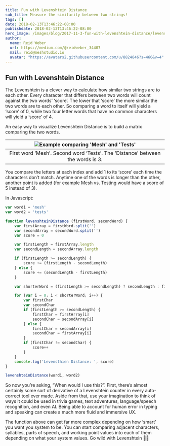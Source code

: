 ```yaml
---
title: Fun with Levenshtein Distance
sub_title: Measure the similarity between two strings!
tags: []
date: 2018-02-13T13:46:22-08:00
publishdate: 2018-02-13T13:46:22-08:00
hero_image: /images/blog/2017-11-3-fun-with-levenshtein-distance/levenshtein-hero.png
author:
  name: Reid Weber
  url: https://medium.com/@reidweber_34407
  mail: reid@meshstudio.io
  avatar: "https://avatars2.githubusercontent.com/u/8824846?s=460&v=4"
---
```


## Fun with Levenshtein Distance

The Levenshtein is a clever way to calculate how similar two strings are to each other. Every character that differs between two words will count against the two words’ ‘score’. The lower that ‘score’ the more similar the two words are to each other. So comparing a word to itself will yield a ‘score’ of 0, while two four letter words that have no common characters will yield a ‘score’ of 4.

An easy way to visualize Levenshtein Distance is to build a matrix comparing the two words.

| ![Example comparing 'Mesh' and 'Tests'](/images/blog/2017-11-3-fun-with-levenshtein-distance/levenshtein-hero.png) |
|:--:|
|First word ‘Mesh’. Second word ‘Tests’. The 'Distance' between the words is 3.|

You compare the letters at each index and add 1 to its ‘score’ each time the characters don’t match. Anytime one of the words is longer than the other, another point is added (for example Mesh vs. Testing would have a score of 5 instead of 3).

In Javascript:
```javascript
var word1 = 'mesh'
var word2 = 'tests'

function levenshteinDistance (firstWord, secondWord) {
	var firstArray = firstWord.split('')
	var secondArray = secondWord.split('')
	var score = 0

	var firstLength = firstArray.length
	var secondLength = secondArray.length

	if (firstLength >= secondLength) {
		score += (firstLength - secondLength)
	} else {
		score += (secondLength - firstLength)
	}

	var shorterWord = (firstLength >= secondLength) ? secondLength : firstLength

	for (var i = 0; i < shorterWord; i++) {
		var firstChar
		var secondChar
		if (firstLength >= secondLength) {
			firstChar = firstArray[i]
			secondChar = secondArray[i]
		} else {
			firstChar = secondArray[i]
			secondChar = firstArray[i]
		}
		if (firstChar != secondChar) {
			score++
		}
	}
	console.log('Levensthien Distance: ', score)
}

levenshteinDistance(word1, word2)
```

So now you’re asking, “When would I use this?”. First, there’s almost certainly some sort of derivative of a Levenshtein counter in every auto-correct tool ever made. Aside from that, use your imagination to think of ways it could be used in trivia games, text adventures, language/speech recognition, and even AI. Being able to account for human error in typing and speaking can create a much more fluid and immersive UX.

The function above can get far more complex depending on how ‘smart’ you want you system to be. You can start comparing adjacent characters, syllables, parts of speech, and working point values into each of them depending on what your system values. Go wild with Levenshtein 🚀🙌